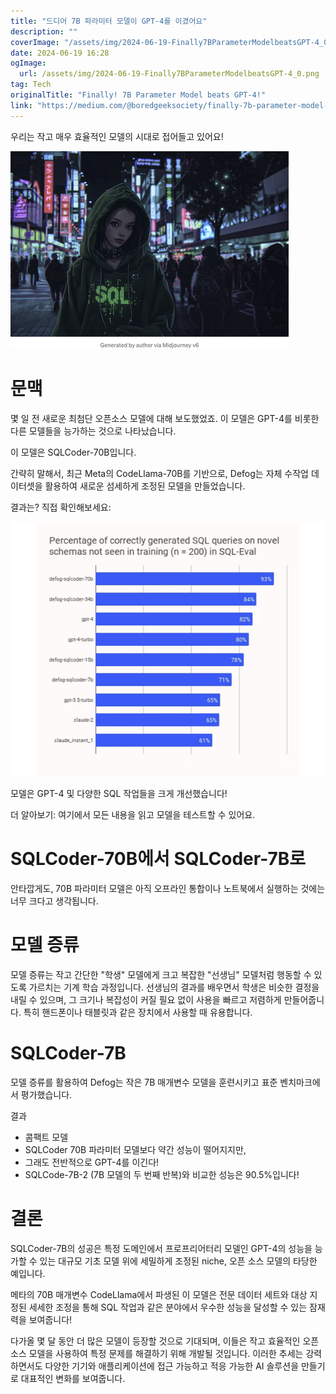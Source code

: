 ```yaml
---
title: "드디어 7B 파라미터 모델이 GPT-4를 이겼어요"
description: ""
coverImage: "/assets/img/2024-06-19-Finally7BParameterModelbeatsGPT-4_0.png"
date: 2024-06-19 16:28
ogImage: 
  url: /assets/img/2024-06-19-Finally7BParameterModelbeatsGPT-4_0.png
tag: Tech
originalTitle: "Finally! 7B Parameter Model beats GPT-4!"
link: "https://medium.com/@boredgeeksociety/finally-7b-parameter-model-beats-gpt-4-732cb0f3321d"
---
```



우리는 작고 매우 효율적인 모델의 시대로 접어들고 있어요!

![Image](/assets/img/2024-06-19-Finally7BParameterModelbeatsGPT-4_0.png)

# 문맥

몇 일 전 새로운 최첨단 오픈소스 모델에 대해 보도했었죠. 이 모델은 GPT-4를 비롯한 다른 모델들을 능가하는 것으로 나타났습니다.

<div class="content-ad"></div>

이 모델은 SQLCoder-70B입니다.

간략히 말해서, 최근 Meta의 CodeLlama-70B를 기반으로, Defog는 자체 수작업 데이터셋을 활용하여 새로운 섬세하게 조정된 모델을 만들었습니다.

결과는? 직접 확인해보세요:

![image](/assets/img/2024-06-19-Finally7BParameterModelbeatsGPT-4_1.png)

<div class="content-ad"></div>

모델은 GPT-4 및 다양한 SQL 작업들을 크게 개선했습니다!

더 알아보기: 여기에서 모든 내용을 읽고 모델을 테스트할 수 있어요.

# SQLCoder-70B에서 SQLCoder-7B로

안타깝게도, 70B 파라미터 모델은 아직 오프라인 통합이나 노트북에서 실행하는 것에는 너무 크다고 생각됩니다.

<div class="content-ad"></div>

# 모델 증류

모델 증류는 작고 간단한 "학생" 모델에게 크고 복잡한 "선생님" 모델처럼 행동할 수 있도록 가르치는 기계 학습 과정입니다. 선생님의 결과를 배우면서 학생은 비슷한 결정을 내릴 수 있으며, 그 크기나 복잡성이 커질 필요 없이 사용을 빠르고 저렴하게 만들어줍니다. 특히 핸드폰이나 태블릿과 같은 장치에서 사용할 때 유용합니다.

# SQLCoder-7B

모델 증류를 활용하여 Defog는 작은 7B 매개변수 모델을 훈련시키고 표준 벤치마크에서 평가했습니다.

<div class="content-ad"></div>

결과

- 콤팩트 모델
- SQLCoder 70B 파라미터 모델보다 약간 성능이 떨어지지만,
- 그래도 전반적으로 GPT-4를 이긴다!
- SQLCode-7B-2 (7B 모델의 두 번째 반복)와 비교한 성능은 90.5%입니다!

# 결론

SQLCoder-7B의 성공은 특정 도메인에서 프로프리어터리 모델인 GPT-4의 성능을 능가할 수 있는 대규모 기초 모델 위에 세밀하게 조정된 niche, 오픈 소스 모델의 타당한 예입니다.

<div class="content-ad"></div>

메타의 70B 매개변수 CodeLlama에서 파생된 이 모델은 전문 데이터 세트와 대상 지정된 세세한 조정을 통해 SQL 작업과 같은 분야에서 우수한 성능을 달성할 수 있는 잠재력을 보여줍니다!

다가올 몇 달 동안 더 많은 모델이 등장할 것으로 기대되며, 이들은 작고 효율적인 오픈 소스 모델을 사용하여 특정 문제를 해결하기 위해 개발될 것입니다. 이러한 추세는 강력하면서도 다양한 기기와 애플리케이션에 접근 가능하고 적응 가능한 AI 솔루션을 만들기로 대표적인 변화를 보여줍니다.